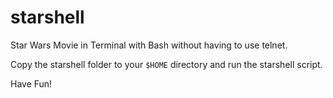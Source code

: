 # starshell
Star Wars Movie in Terminal with Bash without having to use telnet.

Copy the starshell folder to your ```$HOME``` directory and run the starshell script.

Have Fun!
